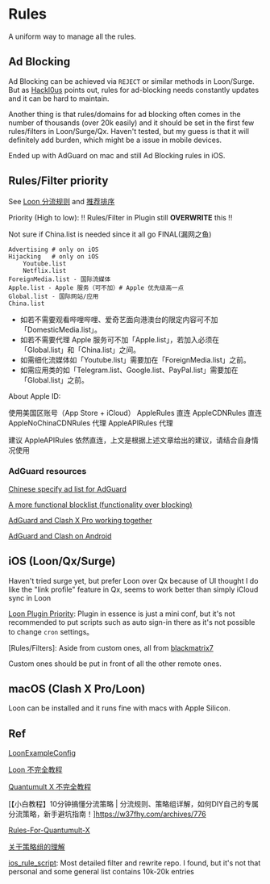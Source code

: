 # Rules

A uniform way to manage all the rules.

## Ad Blocking

Ad Blocking can be achieved via `REJECT` or similar methods in Loon/Surge. But 
as [Hackl0us](https://github.com/Hackl0us/SS-Rule-Snippet#%E5%85%B3%E4%BA%8E%E5%B9%BF%E5%91%8A%E5%B1%8F%E8%94%BD)
points out, rules for ad-blocking needs constantly updates and it can be hard to
maintain.

Another thing is that rules/domains for ad blocking often comes in the number of
thousands (over 20k easily) and it should be set in the first few rules/filters
in Loon/Surge/Qx. Haven't tested, but my guess is that it will definitely add
burden, which might be a issue in mobile devices.

Ended up with AdGuard on mac and still Ad Blocking rules in iOS.

## Rules/Filter priority

See [Loon 分流规则](https://github.com/dunlanl/FuGfConfig#loon-%E5%88%86%E6%B5%81%E8%A7%84%E5%88%99) 
and [推荐排序](https://github.com/sve1r/Rules-For-Quantumult-X#3%E6%8E%A8%E8%8D%90%E6%8E%92%E5%BA%8F)

Priority (High to low): !! Rules/Filter in Plugin still __OVERWRITE__ this !!

Not sure if China.list is needed since it all go FINAL(漏网之鱼)

```
Advertising # only on iOS
Hijacking   # only on iOS
    Youtube.list
    Netflix.list
ForeignMedia.list - 国际流媒体
Apple.list - Apple 服务（可不加）# Apple 优先级高一点
Global.list - 国际网站/应用
China.list 
```

* 如若不需要观看哔哩哔哩、爱奇艺面向港澳台的限定内容可不加「DomesticMedia.list」。
* 如若不需要代理 Apple 服务可不加「Apple.list」，若加入必须在「Global.list」和「China.list」之间。
* 如需细化流媒体如「Youtube.list」需要加在「ForeignMedia.list」之前。
* 如需应用类的如「Telegram.list、Google.list、PayPal.list」需要加在「Global.list」之前。

About Apple ID:

使用美国区账号（App Store + iCloud）
AppleRules 直连 AppleCDNRules 直连 AppleNoChinaCDNRules 代理 AppleAPIRules 代理

建议 AppleAPIRules 依然直连，上文是根据上述文章给出的建议，请结合自身情况使用

### AdGuard resources

[Chinese specify ad list for AdGuard](https://anti-ad.net/)

[A more functional blocklist (functionality over blocking)](https://oisd.nl/)

[AdGuard and Clash X Pro working together](https://www.v2ex.com/t/787455)

[AdGuard and Clash on Android](https://blog.ichr.me/post/adguard-with-clash/)


## iOS (Loon/Qx/Surge)

Haven't tried surge yet, but prefer Loon over Qx because of UI thought I do like 
the "link profile" feature in Qx, seems to work better than simply iCloud sync
in Loon

[Loon Plugin Priority](https://github.com/chiupam/tutorial/blob/master/Loon/Plus/Plugin_Summary.md): 
Plugin in essence is just a mini conf, but it's not recommended to put scripts
such as auto sign-in there as it's not possible to change `cron` settings。

[Rules/Filters]:
Aside from custom ones, all from [blackmatrix7](https://github.com/blackmatrix7/ios_rule_script/)

Custom ones should be put in front of all the other remote ones.


## macOS (Clash X Pro/Loon)

Loon can be installed and it runs fine with macs with Apple Silicon.

## Ref

[LoonExampleConfig](https://github.com/Loon0x00/LoonExampleConfig)

[Loon 不完全教程](https://www.notion.so/Loon-f0a98c39f5224c09b281c79837380431)

[Quantumult X 不完全教程](https://www.notion.so/Quantumult-X-1d32ddc6e61c4892ad2ec5ea47f00917)

[【小白教程】10分钟搞懂分流策略 | 分流规则、策略组详解，如何DIY自己的专属分流策略，新手避坑指南！]https://w37fhy.com/archives/776

[Rules-For-Quantumult-X](https://github.com/sve1r/Rules-For-Quantumult-X)

[关于策略组的理解](https://github.com/Fndroid/jsbox_script/wiki/%E5%85%B3%E4%BA%8E%E7%AD%96%E7%95%A5%E7%BB%84%E7%9A%84%E7%90%86%E8%A7%A3)

[ios_rule_script](https://github.com/blackmatrix7/ios_rule_scrip): Most detailed
filter and rewrite repo. I found, but it's not that personal and some general 
list contains 10k-20k entries